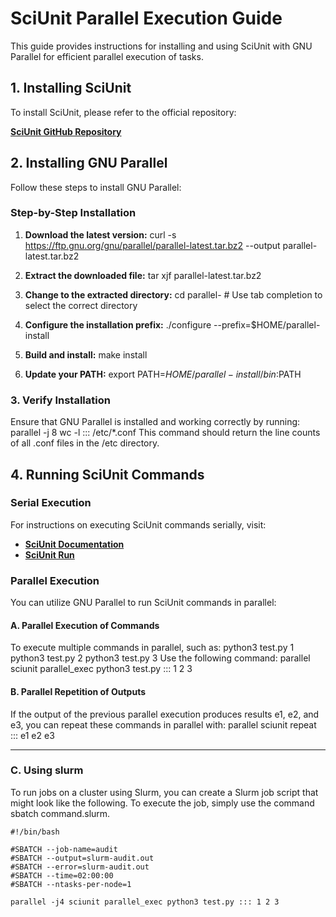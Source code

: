# SciUnit Parallel Execution Guide

This guide provides instructions for installing and using SciUnit with GNU Parallel for efficient parallel execution of tasks.

## 1. Installing SciUnit

To install SciUnit, please refer to the official repository:

[**SciUnit GitHub Repository**](https://github.com/depaul-dice/sciunit)

## 2. Installing GNU Parallel

Follow these steps to install GNU Parallel:

### Step-by-Step Installation

1. **Download the latest version:**
   curl -s https://ftp.gnu.org/gnu/parallel/parallel-latest.tar.bz2 --output parallel-latest.tar.bz2

2. **Extract the downloaded file:**
   tar xjf parallel-latest.tar.bz2

3. **Change to the extracted directory:**
   cd parallel-<tab>  # Use tab completion to select the correct directory

4. **Configure the installation prefix:**
   ./configure --prefix=$HOME/parallel-install

5. **Build and install:**
   make install

6. **Update your PATH:**
   export PATH=$HOME/parallel-install/bin:$PATH

### 3. Verify Installation

Ensure that GNU Parallel is installed and working correctly by running:
parallel -j 8 wc -l ::: /etc/*.conf
This command should return the line counts of all .conf files in the /etc directory.

## 4. Running SciUnit Commands

### Serial Execution

For instructions on executing SciUnit commands serially, visit:

- [**SciUnit Documentation**](https://github.com/depaul-dice/sciunit)
- [**SciUnit Run**](https://sciunit.run/)

### Parallel Execution

You can utilize GNU Parallel to run SciUnit commands in parallel:

#### A. Parallel Execution of Commands

To execute multiple commands in parallel, such as:
python3 test.py 1
python3 test.py 2
python3 test.py 3
Use the following command:
parallel sciunit parallel_exec python3 test.py ::: 1 2 3

#### B. Parallel Repetition of Outputs

If the output of the previous parallel execution produces results e1, e2, and e3, you can repeat these commands in parallel with:
parallel sciunit repeat ::: e1 e2 e3

---

### C. Using slurm
To run jobs on a cluster using Slurm, you can create a Slurm job script that might look like the following. To execute the job, simply use the command sbatch command.slurm.

```
#!/bin/bash

#SBATCH --job-name=audit
#SBATCH --output=slurm-audit.out
#SBATCH --error=slurm-audit.out
#SBATCH --time=02:00:00
#SBATCH --ntasks-per-node=1

parallel -j4 sciunit parallel_exec python3 test.py ::: 1 2 3
```
